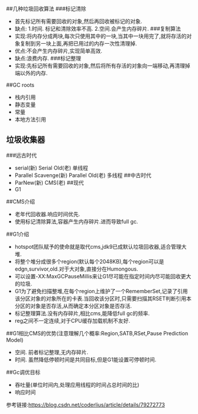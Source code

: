 ##几种垃圾回收算法
###标记清除
* 首先标记所有需要回收的对象,然后再回收被标记的对象.
* 缺点: 1.时间. 标记和清除效率不高. 2.空间.会产生内存碎片.
###复制算法
* 实现:将内存分成两块,每次只使用其中的一块,当其中一块用完了,就将存活的对象复制到另一块上面,再把已用过的内存一次性清理掉.
* 优点:不会产生内存碎片,实现简单高效.
* 缺点:浪费内存.
###标记整理
* 实现:先标记所有需要回收的对象,然后将所有存活的对象向一端移动,再清理掉端以外的内存.

##GC roots
* 栈内引用
* 静态变量
* 常量
* 本地方法引用

## 垃圾收集器
###远古时代
* serial(新) Serial Old(老) 单线程
* Parallel Scavenge(新) Parallel Old(老) 多线程
##中古时代
* ParNew(新) CMS(老)
##现代
* G1

##CMS介绍
* 老年代回收器.响应时间优先.
* 使用标记清除算法,容器产生内存碎片.进而导致full gc.


##G1介绍 
* hotspot团队赋予的使命就是取代cms,jdk9已成默认垃圾回收器,适合管理大堆.
* 将整个堆分成很多个region(默认每个2048KB),每个region可以是edgn,survivor,old.对于大对象,直接分在Humongous.
* 可以设置-XX:MaxGCPauseMillis来让G1尽可能在指定时间内尽可能回收更大的垃圾.
* G1为了避免扫描整堆,在每个region上维护了一个RememberSet,记录了引用该分区对象的对象所在的卡表.当回收该分区时,只需要扫描其RSET判断引用本分区的对象是否存活,从而确定本分区对象是否存活.
* 标记整理算法.没有内存碎片,相比cms,能降低full gc的频率.
* reg之间不一定连续,对于CPU缓存加载机制不友好.

##G1相比CMS的优势(注意理解几个概率:Region,SATB,RSet,Pause Prediction Model)
* 空间. 前者标记整理,无内存碎片.
* 时间. 虽然降低停顿时间是共同目标,但是G1能设置可停顿时间.

##Gc调优目标
* 吞吐量(单位时间内,处理应用线程的时间占总时间的比)
* 响应时间

参考链接:https://blog.csdn.net/coderlius/article/details/79272773









